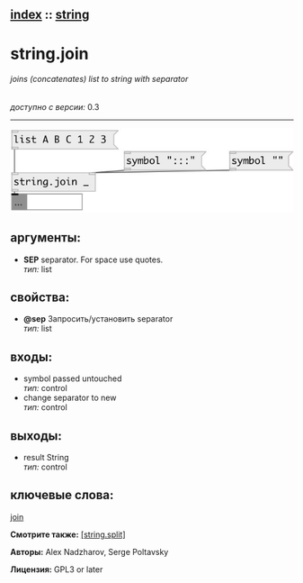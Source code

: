 [index](index.html) :: [string](category_string.html)
---

# string.join

###### joins (concatenates) list to string with separator

*доступно с версии:* 0.3

---




[![example](../examples/img/string.join.jpg)](../examples/pd/string.join.pd)



## аргументы:

* **SEP**
separator. For space use quotes.<br>
_тип:_ list<br>





## свойства:

* **@sep** 
Запросить/установить separator<br>
_тип:_ list<br>



## входы:

* symbol passed untouched<br>
_тип:_ control
* change separator to new<br>
_тип:_ control



## выходы:

* result String<br>
_тип:_ control



## ключевые слова:

[join](keywords/join.html)



**Смотрите также:**
[\[string.split\]](string.split.html)




**Авторы:** Alex Nadzharov, Serge Poltavsky




**Лицензия:** GPL3 or later





